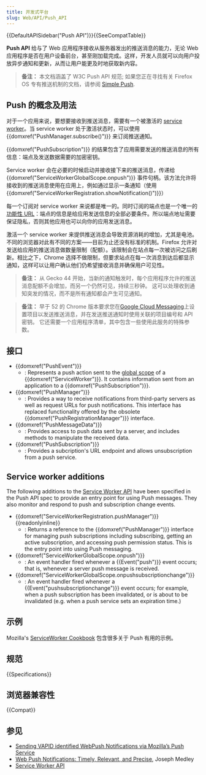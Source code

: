 ```yaml
---
title: 开发式平台
slug: Web/API/Push_API
---
```

{{DefaultAPISidebar("Push API")}}{{SeeCompatTable}}

**Push API** 给与了 Web 应用程序接收从服务器发出的推送消息的能力，无论 Web 应用程序是否在用户设备前台，甚至刚加载完成。这样，开发人员就可以向用户投放异步通知和更新，从而让用户能更及时地获取新内容。

> **备注：** 本文档涵盖了 W3C Push API 规范; 如果您正在寻找有关 Firefox OS 专有推送机制的文档，请参阅 [Simple Push](/zh-CN/docs/Web/API/Simple_Push_API).

## Push 的概念及用法

对于一个应用来说，要想要接收到推送消息，需要有一个被激活的 [service worker](/zh-CN/docs/Web/API/ServiceWorker_API)。当 service worker 处于激活状态时，可以使用 {{domxref("PushManager.subscribe()")}} 来订阅推送通知。

{{domxref("PushSubscription")}} 的结果包含了应用需要发送的推送消息的所有信息：端点及发送数据需要的加密密钥。

Service worker 会在必要的时候启动并接收接下来的推送消息，传递给 {{domxref("ServiceWorkerGlobalScope.onpush")}} 事件句柄。该方法允许将接收到的推送消息使用在应用上，例如通过显示一条通知（使用 {{domxref("ServiceWorkerRegistration.showNotification()")}}）

每一个订阅对 service worker 来说都是唯一的。同时订阅的端点也是一个唯一的 [功能性 URL](http://www.w3.org/TR/capability-urls/)：端点的信息是给应用发送信息的全部必要条件。所以端点地址需要保证隐私，否则其他应用也可以向你的应用发送消息。

激活一个 service worker 来提供推送消息会导致资源消耗的增加，尤其是电池。不同的浏览器对此有不同的方案——目前为止还没有标准的机制。Firefox 允许对发送给应用的推送消息做数量限制（配额）。该限制会在站点每一次被访问之后刷新。相比之下，Chrome 选择不做限制，但要求站点在每一次消息到达后都显示通知，这样可以让用户确认他们仍希望接收消息并确保用户可见性。

> **备注：** 从 Gecko 44 开始，当新的通知触发时，每个应用程序允许的推送消息配额不会增加，而另一个仍然可见，持续三秒钟。 这可以处理收到通知突发的情况，而不是所有通知都会产生可见通知。

> **备注：** 早于 52 的 Chrome 版本要求您在[Google Cloud Messaging](https://developers.google.com/cloud-messaging/)上设置项目以发送推送消息，并在发送推送通知时使用关联的项目编号和 API 密钥。 它还需要一个应用程序清单，其中包含一些使用此服务的特殊参数。

## 接口

- {{domxref("PushEvent")}}
  - : Represents a push action sent to the [global scope](/zh-CN/docs/Web/API/ServiceWorkerGlobalScope) of a {{domxref("ServiceWorker")}}. It contains information sent from an application to a {{domxref("PushSubscription")}}.
- {{domxref("PushManager")}}
  - : Provides a way to receive notifications from third-party servers as well as request URLs for push notifications. This interface has replaced functionality offered by the obsolete {{domxref("PushRegistrationManager")}} interface.
- {{domxref("PushMessageData")}}
  - : Provides access to push data sent by a server, and includes methods to manipulate the received data.
- {{domxref("PushSubscription")}}
  - : Provides a subcription's URL endpoint and allows unsubscription from a push service.

## Service worker additions

The following additions to the [Service Worker API](/zh-CN/docs/Web/API/Service_Worker_API) have been specified in the Push API spec to provide an entry point for using Push messages. They also monitor and respond to push and subscription change events.

- {{domxref("ServiceWorkerRegistration.pushManager")}} {{readonlyinline}}
  - : Returns a reference to the {{domxref("PushManager")}} interface for managing push subscriptions including subscribing, getting an active subscription, and accessing push permission status. This is the entry point into using Push messaging.
- {{domxref("ServiceWorkerGlobalScope.onpush")}}
  - : An event handler fired whenever a {{Event("push")}} event occurs; that is, whenever a server push message is received.
- {{domxref("ServiceWorkerGlobalScope.onpushsubscriptionchange")}}
  - : An event handler fired whenever a {{Event("pushsubscriptionchange")}} event occurs; for example, when a push subscription has been invalidated, or is about to be invalidated (e.g. when a push service sets an expiration time.)

## 示例

Mozilla's [ServiceWorker Cookbook](https://serviceworke.rs/) 包含很多关于 Push 有用的示例。

## 规范

{{Specifications}}

## 浏览器兼容性

{{Compat}}

## 参见

- [Sending VAPID identified WebPush Notifications via Mozilla’s Push Service](https://blog.mozilla.org/services/2016/08/23/sending-vapid-identified-webpush-notifications-via-mozillas-push-service/)
- [Web Push Notifications: Timely, Relevant, and Precise](https://developers.google.com/web/fundamentals/engage-and-retain/push-notifications/), Joseph Medley
- [Service Worker API](/zh-CN/docs/Web/API/Service_Worker_API)

